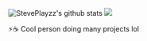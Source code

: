 ![StevePlayzz's github stats](https://github-readme-stats.vercel.app/api?username=stevenplayzzdev&count_private=true&show_icons=true&include_all_commits=true&theme=onedark)
![](https://media.discordapp.net/attachments/902797350257426473/931654424718364722/elheuvo_animations.gif?width=200&height=200)

⚡☕ Cool person doing many projects lol

